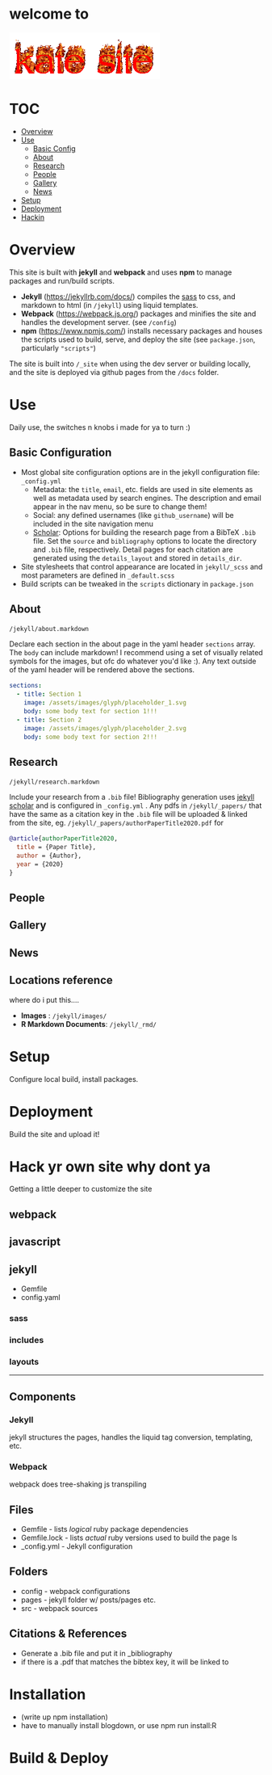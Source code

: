 # welcome to

![Kate Site](jekyll/images/site_title_flaming.gif)


# TOC

* [Overview](#Overview)
* [Use](#Use)
	* [Basic Config](#Basic_Configuration)
	* [About](#About)
	* [Research](#Research)
	* [People](#People)
	* [Gallery](#Gallery)
	* [News](#News)
* [Setup](#Setup)
* [Deployment](#Deployment)
* [Hackin](#Hack_yr_own_site_why_dont_ya)


# Overview

This site is built with **jekyll** and **webpack** and uses **npm** to manage packages and run/build scripts.

* **Jekyll** (https://jekyllrb.com/docs/) compiles the [sass](https://sass-lang.com/) to css, and markdown to html (in `/jekyll`) using liquid templates.
* **Webpack** (https://webpack.js.org/) packages and minifies the site and handles the development server. (see `/config`)
* **npm** (https://www.npmjs.com/) installs necessary packages and houses the scripts used to build, serve, and deploy the site (see `package.json`, particularly `"scripts"`)

The site is built into `/_site` when using the dev server or building locally, and the site is deployed via github pages from the `/docs` folder.

# Use

Daily use, the switches n knobs i made for ya to turn :)

## Basic Configuration

* Most global site configuration options are in the jekyll configuration file: `_config.yml`
	* Metadata: the `title`, `email`, etc. fields are used in site elements as well as metadata used by search engines. The description and email appear in the nav menu, so be sure to change them!
	* Social: any defined usernames (like `github_username`) will be included in the site navigation menu
	* [Scholar](https://github.com/inukshuk/jekyll-scholar): Options for building the research page from a BibTeX `.bib` file. Set the `source` and `bibliography` options to locate the directory and `.bib` file, respectively. Detail pages for each citation are generated using the `details_layout` and stored in `details_dir`.
* Site stylesheets that control appearance are located in `jekyll/_scss` and most parameters are defined in `_default.scss`
* Build scripts can be tweaked in the `scripts` dictionary in `package.json` 

## About

`/jekyll/about.markdown`

Declare each section in the about page in the yaml header `sections` array. The `body` can include markdown! I recommend using a set of visually related symbols for the images, but ofc do whatever you'd like :). Any text outside of the yaml header will be rendered above the sections.

```yaml
sections:
  - title: Section 1
    image: /assets/images/glyph/placeholder_1.svg
    body: some body text for section 1!!!
  - title: Section 2
    image: /assets/images/glyph/placeholder_2.svg
    body: some body text for section 2!!!
```

## Research

`/jekyll/research.markdown`

Include your research from a `.bib` file! Bibliography generation uses [jekyll scholar](https://github.com/inukshuk/jekyll-scholar) and is configured in `_config.yml` . Any pdfs in `/jekyll/_papers/` that have the same as a citation key in the `.bib` file will be uploaded & linked from the site, eg. `/jekyll/_papers/authorPaperTitle2020.pdf` for 

```BibTeX
@article{authorPaperTitle2020,
  title = {Paper Title},
  author = {Author},
  year = {2020}
}
```


## People

## Gallery

## News




## Locations reference

where do i put this....
* **Images** : `/jekyll/images/`
* **R Markdown Documents**: `/jekyll/_rmd/`


# Setup

Configure local build, install packages.



# Deployment

Build the site and upload it!

# Hack yr own site why dont ya

Getting a little deeper to customize the site

## webpack

## javascript

## jekyll

- Gemfile
- config.yaml

### sass

### includes

### layouts







------------


## Components

### Jekyll

jekyll structures the pages, handles the liquid tag conversion, templating, etc. 

### Webpack

webpack does tree-shaking js transpiling

## Files

* Gemfile - lists *logical* ruby package dependencies
* Gemfile.lock - lists *actual* ruby versions used to build the page
ls
* \_config.yml - Jekyll configuration

## Folders

* config - webpack configurations
* pages - jekyll folder w/ posts/pages etc.
* src - webpack sources

## Citations & References

* Generate a .bib file and put it in _bibliography
* if there is a .pdf that matches the bibtex key, it will be linked to

# Installation

* (write up npm installation)
* have to manually install blogdown, or use npm run install:R

# Build & Deploy

